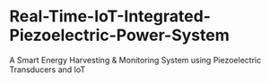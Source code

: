 # Real-Time-IoT-Integrated-Piezoelectric-Power-System
 A Smart Energy Harvesting &amp; Monitoring System using Piezoelectric Transducers and IoT
